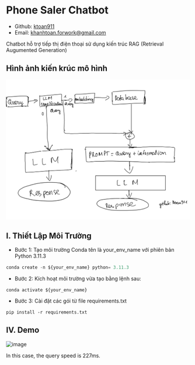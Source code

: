 # Phone Saler Chatbot

- Github: [ktoan911](https://github.com/ktoan911) 
- Email: khanhtoan.forwork@gmail.com 



Chatbot hỗ trợ tiếp thị điện thoại sử dụng kiến trúc RAG (Retrieval Augumented Generation) 



## Hình ảnh kiến krúc mô hình

![image](Assets/Architecture.jpg)

## I. Thiết Lập Môi Trường
- Bước 1: Tạo môi trường Conda tên là your_env_name với phiên bản Python 3.11.3

```python
conda create -n ${your_env_name} python= 3.11.3
```

- Bước 2: Kích hoạt môi trường vừa tạo bằng lệnh sau:
```
conda activate ${your_env_name}
```

- Bước 3: Cài đặt các gói từ file requirements.txt

```
pip install -r requirements.txt
``` 
## IV. Demo

![image](Assets/Demo.png)

In this case, the query speed is 227ms.







